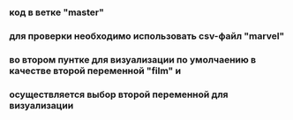 ### код в ветке "master"
### для проверки необходимо использовать csv-файл "marvel"
### во втором пунтке для визуализации по умолчаению в качестве второй переменной "film" и 
### осуществляется выбор второй переменной для визуализации
